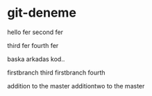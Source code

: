# git-deneme
hello fer
second fer

third fer
fourth fer

baska arkadas kod..




firstbranch third
firstbranch fourth





addition to the master
additiontwo to the master